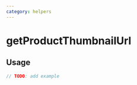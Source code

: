 ```yaml
---
category: helpers
---
```


# getProductThumbnailUrl

<!-- PLACEHOLDER_DESCRIPTION -->

## Usage

```ts
// TODO: add example
```
